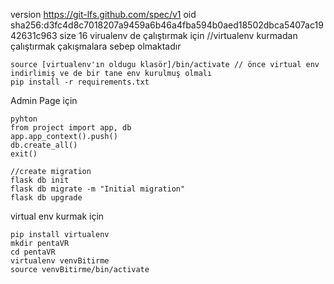 version https://git-lfs.github.com/spec/v1
oid sha256:d3fc4d8c7018207a9459a6b46a4fba594b0aed18502dbca5407ac1942631c963
size 16
virualenv de çalıştırmak için 
//virtualenv kurmadan çalıştırmak çakışmalara sebep olmaktadır
```
source [virtualenv'ın oldugu klasör]/bin/activate // önce virtual env indirlimiş ve de bir tane env kurulmuş olmalı 
pip install -r requirements.txt
```

Admin Page için 
```
pyhton
from project import app, db
app.app_context().push()
db.create_all()
exit()

//create migration
flask db init
flask db migrate -m "Initial migration"
flask db upgrade

```

virtual env kurmak için 
```
pip install virtualenv
mkdir pentaVR
cd pentaVR
virtualenv venvBitirme
source venvBitirme/bin/activate
```
